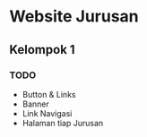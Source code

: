 # Website Jurusan
## Kelompok 1 

### TODO
* Button & Links
* Banner 
* Link Navigasi
* Halaman tiap Jurusan